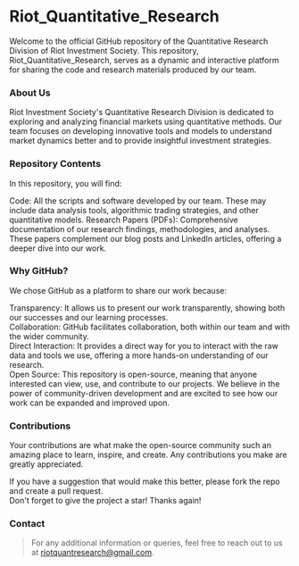 # Riot_Quantitative_Research
Welcome to the official GitHub repository of the Quantitative Research Division of Riot Investment Society. This repository, Riot_Quantitative_Research, serves as a dynamic and interactive platform for sharing the code and research materials produced by our team.

### About Us
Riot Investment Society's Quantitative Research Division is dedicated to exploring and analyzing financial markets using quantitative methods. Our team focuses on developing innovative tools and models to understand market dynamics better and to provide insightful investment strategies.

### Repository Contents
In this repository, you will find:

Code: All the scripts and software developed by our team. These may include data analysis tools, algorithmic trading strategies, and other quantitative models. Research Papers (PDFs): Comprehensive documentation of our research findings, methodologies, and analyses. These papers complement our blog posts and LinkedIn articles, offering a deeper dive into our work.

### Why GitHub?
We chose GitHub as a platform to share our work because:

Transparency: It allows us to present our work transparently, showing both our successes and our learning processes.   
Collaboration: GitHub facilitates collaboration, both within our team and with the wider community.  
Direct Interaction: It provides a direct way for you to interact with the raw data and tools we use, offering a more hands-on understanding of our research.  
Open Source: This repository is open-source, meaning that anyone interested can view, use, and contribute to our projects. We believe in the power of community-driven development and are excited to see how our work can be expanded and improved upon.

### Contributions
Your contributions are what make the open-source community such an amazing place to learn, inspire, and create. Any contributions you make are greatly appreciated.  

If you have a suggestion that would make this better, please fork the repo and create a pull request.  
Don't forget to give the project a star! Thanks again!

### Contact
> For any additional information or queries, feel free to reach out to us at riotquantresearch@gmail.com.
